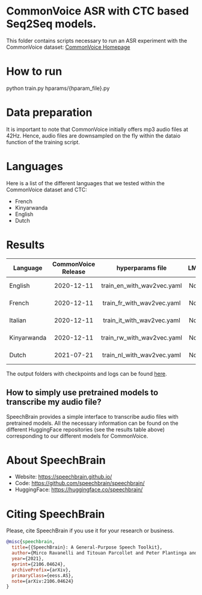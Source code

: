 # CommonVoice ASR with CTC based Seq2Seq models.
This folder contains scripts necessary to run an ASR experiment with the CommonVoice dataset: [CommonVoice Homepage](https://commonvoice.mozilla.org/)

# How to run
python train.py hparams/{hparam_file}.py

# Data preparation
It is important to note that CommonVoice initially offers mp3 audio files at 42Hz. Hence, audio files are downsampled on the fly within the dataio function of the training script.

# Languages
Here is a list of the different languages that we tested within the CommonVoice dataset and CTC:
- French
- Kinyarwanda
- English
- Dutch

# Results

| Language | CommonVoice Release | hyperparams file | LM | Val. CER | Val. WER | Test CER | Test WER | HuggingFace link | Model link | GPUs |
| ------------- |:-------------:|:---------------------------:| -----:| -----:| -----:| -----:| -----:| :-----------:| :-----------:| :-----------:|
| English | 2020-12-11 | train_en_with_wav2vec.yaml | No | 5.01 | 12.57 | 7.32 | 15.58 | Not Avail. | [model](https://drive.google.com/drive/folders/1tYO__An68xrM5pR1UIXzEkwzvKX2Tz2o?usp=sharing) | 2xV100 32GB |
| French | 2020-12-11 | train_fr_with_wav2vec.yaml | No | 2.60 | 8.59 | 3.19 | 9.96 | [model](https://huggingface.co/speechbrain/asr-wav2vec2-commonvoice-fr) | [model](https://drive.google.com/drive/folders/1T9DfdZwcNI9CURxhLCi8GA5JVz8adiY8?usp=sharing) | 2xV100 32GB |
| Italian | 2020-12-11 | train_it_with_wav2vec.yaml | No | 2.77 | 9.83 | 3.16 | 10.85 | Not Avail. | [model](https://drive.google.com/drive/folders/1JhlxeA04tWg_vKcNChOoXSnjBe4luRby?usp=sharing) | 2xV100 32GB |
| Kinyarwanda | 2020-12-11 | train_rw_with_wav2vec.yaml | No | 6.20 | 20.07 | 8.25 | 23.12 | Not Avail. | [model](https://drive.google.com/drive/folders/12_BDenvOqEERDZLAN-KdiAHklvuo35tx?usp=sharing) | 2xV100 32GB |
| Dutch | 2021-07-21 | train_nl_with_wav2vec.yaml | No | 3.72 | 12.17 | 5.49 | 16.89 | -- | -- | 1xRTX3090 24GB |

The output folders with checkpoints and logs can be found [here](https://drive.google.com/drive/folders/11NMzY0zV-NqJmPMyZfC3RtT64bYe-G_O?usp=sharing).

## How to simply use pretrained models to transcribe my audio file?

SpeechBrain provides a simple interface to transcribe audio files with pretrained models. All the necessary information can be found on the different HuggingFace repositories (see the results table above) corresponding to our different models for CommonVoice.

# **About SpeechBrain**
- Website: https://speechbrain.github.io/
- Code: https://github.com/speechbrain/speechbrain/
- HuggingFace: https://huggingface.co/speechbrain/


# **Citing SpeechBrain**
Please, cite SpeechBrain if you use it for your research or business.

```bibtex
@misc{speechbrain,
  title={{SpeechBrain}: A General-Purpose Speech Toolkit},
  author={Mirco Ravanelli and Titouan Parcollet and Peter Plantinga and Aku Rouhe and Samuele Cornell and Loren Lugosch and Cem Subakan and Nauman Dawalatabad and Abdelwahab Heba and Jianyuan Zhong and Ju-Chieh Chou and Sung-Lin Yeh and Szu-Wei Fu and Chien-Feng Liao and Elena Rastorgueva and François Grondin and William Aris and Hwidong Na and Yan Gao and Renato De Mori and Yoshua Bengio},
  year={2021},
  eprint={2106.04624},
  archivePrefix={arXiv},
  primaryClass={eess.AS},
  note={arXiv:2106.04624}
}
```
